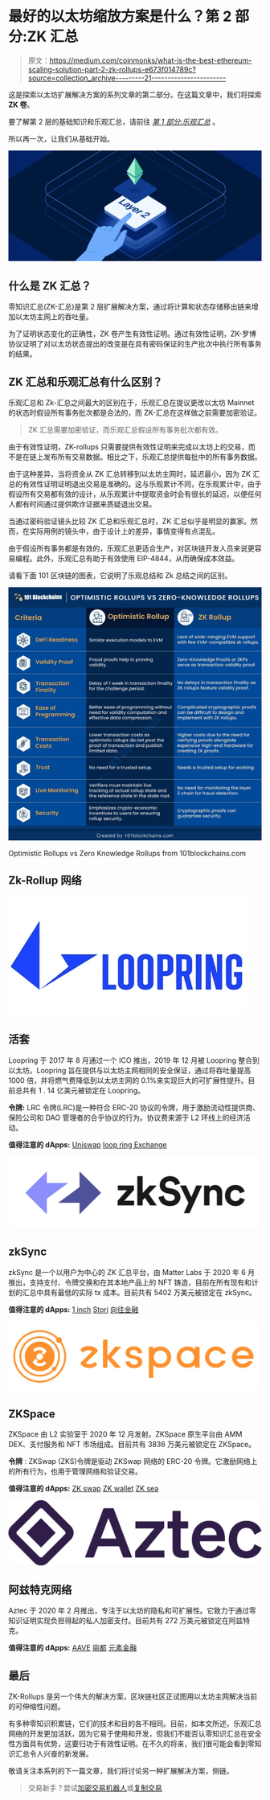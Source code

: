 # 最好的以太坊缩放方案是什么？第 2 部分:ZK 汇总

> 原文：<https://medium.com/coinmonks/what-is-the-best-ethereum-scaling-solution-part-2-zk-rollups-e673f014789c?source=collection_archive---------21----------------------->

这是探索以太坊扩展解决方案的系列文章的第二部分。在这篇文章中，我们将探索 **ZK 卷**。

要了解第 2 层的基础知识和乐观汇总，请前往 [*第 1 部分:乐观汇总*](/@thisisjaelee/what-is-the-best-ethereum-scaling-solution-part-1-optimistic-rollups-6f18868ac0bb) 。

所以再一次，让我们从基础开始。

![](img/b913c79adbe438635261ee036feec1d8.png)

## 什么是 ZK 汇总？

零知识汇总(ZK-汇总)是第 2 层扩展解决方案，通过将计算和状态存储移出链来增加以太坊主网上的吞吐量。

为了证明状态变化的正确性，ZK 卷产生有效性证明。通过有效性证明，ZK-罗博协议证明了对以太坊状态提出的改变是在具有密码保证的生产批次中执行所有事务的结果。

## ZK 汇总和乐观汇总有什么区别？

乐观汇总和 Zk-汇总之间最大的区别在于，乐观汇总在提议更改以太坊 Mainnet 的状态时假设所有事务批次都是合法的，而 ZK-汇总在这样做之前需要加密验证。

> ZK 汇总需要加密验证，而乐观汇总假设所有事务批次都有效。

由于有效性证明，ZK-rollups 只需要提供有效性证明来完成以太坊上的交易，而不是在链上发布所有交易数据。相比之下，乐观汇总提供每批中的所有事务数据。

由于这种差异，当将资金从 ZK 汇总转移到以太坊主网时，延迟最小，因为 ZK 汇总的有效性证明证明退出交易是准确的。这与乐观累计不同，在乐观累计中，由于假设所有交易都有效的设计，从乐观累计中提取资金时会有很长的延迟，以便任何人都有时间通过提供欺诈证据来质疑退出交易。

当通过密码验证镜头比较 ZK 汇总和乐观汇总时，ZK 汇总似乎是明显的赢家。然而，在实际用例的镜头中，由于设计上的差异，事情变得有点混乱。

由于假设所有事务都是有效的，乐观汇总更适合生产，对区块链开发人员来说更容易编程。此外，乐观汇总有助于有效使用 EIP-4844，从而确保成本效益。

请看下面 101 区块链的图表，它说明了乐观总结和 Zk 总结之间的区别。

![](img/e8c1117b8e77770fce19412ae14699c8.png)

Optimistic Rollups vs Zero Knowledge Rollups from 101blockchains.com

## Zk-Rollup 网络

![](img/59fc7cc556a46c56b557c9989f146a64.png)

## 活套

Loopring 于 2017 年 8 月通过一个 ICO 推出，2019 年 12 月被 Loopring 整合到以太坊。Loopring 旨在提供与以太坊主网相同的安全保证，通过将吞吐量提高 1000 倍，并将燃气费降低到以太坊主网的 0.1%来实现巨大的可扩展性提升。目前总共有 1 . 14 亿美元被锁定在 Loopring。

**令牌:** LRC 令牌(LRC)是一种符合 ERC-20 协议的令牌，用于激励流动性提供商、保险公司和 DAO 管理者的合乎协议的行为。协议费来源于 L2 环线上的经济活动。

**值得注意的 dApps:** [Uniswap](https://app.uniswap.org/)
[loop ring Exchange](https://loopring.io/#/trade/lite/LRC-ETH)

![](img/e6f32b890901319b186da3e7c9a026d0.png)

## zkSync

zkSync 是一个以用户为中心的 ZK 汇总平台，由 Matter Labs 于 2020 年 6 月推出，支持支付、令牌交换和在其本地产品上的 NFT 铸造，目前在所有现有和计划的汇总中具有最低的实际 tx 成本。目前共有 5402 万美元被锁定在 zkSync。

**值得注意的 dApps:** [1 inch](https://app.1inch.io/#/1/unified/swap/ETH/DAI)
[Storj](https://www.storj.io/)
[向往金融](https://yearn.finance/#/portfolio)

![](img/096e10f55e40a99cabfc551a9eb5aa60.png)

## ZKSpace

ZKSpace 由 L2 实验室于 2020 年 12 月发射。ZKSpace 原生平台由 AMM DEX、支付服务和 NFT 市场组成。目前共有 3836 万美元被锁定在 ZKSpace。

**令牌** :
ZKSwap (ZKS)令牌是驱动 ZKSwap 网络的 ERC-20 令牌。它激励网络上的所有行为，也用于管理网络和验证交易。

**值得注意的 dApps:** [ZK swap](https://zks.app/trade/swap)
[ZK wallet](https://zks.app/wallet/token)
[ZK sea](https://zks.app/nft)

![](img/958fab25aa8048ddab5906e00eb17093.png)

## 阿兹特克网络

Aztec 于 2020 年 2 月推出，专注于以太坊的隐私和可扩展性。它致力于通过零知识证明实现负担得起的私人加密支付。目前共有 272 万美元被锁定在阿兹特克。

**值得注意的 dApps:** [AAVE](https://app.aave.com/)
[丽都](https://lido.fi/#networks)
[元素金融](https://app.element.fi/fixedrates)

## 最后

ZK-Rollups 是另一个伟大的解决方案，区块链社区正试图用以太坊主网解决当前的可伸缩性问题。

有多种零知识积累链，它们的技术和目的各不相同。目前，如本文所述，乐观汇总网络的开发更加活跃，因为它易于使用和开发，但我们不能否认零知识汇总在安全性方面具有优势，这要归功于有效性证明。在不久的将来，我们很可能会看到零知识汇总令人兴奋的新发展。

敬请关注本系列的下一篇文章，我们将讨论另一种扩展解决方案，侧链。

> 交易新手？尝试[加密交易机器人](/coinmonks/crypto-trading-bot-c2ffce8acb2a)或[复制交易](/coinmonks/top-10-crypto-copy-trading-platforms-for-beginners-d0c37c7d698c)